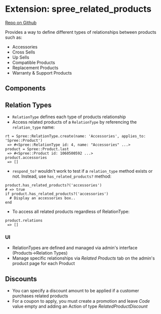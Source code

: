 # Extension: spree_related_products
[Repo on Github](https://github.com/spree-contrib/spree_related_products)

Provides a way to define different types of relationships between products such as:
* Accessories
* Cross Sells
* Up Sells
* Compatible Products
* Replacement Products
* Warranty & Support Products

## Components


## Relation Types
* `RelationType` defines each type of products relationship
* Access related products of a `RelationType` by referencing the `relation_type` name:
```
rt = Spree::RelationType.create(name: 'Accessories', applies_to: 'Spree::Product')
 => #<Spree::RelationType id: 4, name: "Accessories" ...>
product = Spree::Product.last
 => #<Spree::Product id: 1060500592 ...>
product.accessories
 => []
```
* `respond_to?` wouldn't work to test if a `relation_type` method exists or not. Instead, use
`has_related_products?` method:
```
product.has_related_products?('accessories')
# => true
if product.has_related_products?('accessories')
  # Display an accessories box..
end
```
* To access all related products regardless of RelationType:
```
product.relations
 => []
```

### UI
* RelationTypes are defined and managed via admin's interface (Products->Relation Types)
* Manage specific relationships via *Related Products* tab on the admin's product page for each Product

## Discounts
* You can specify a discount amount to be applied if a customer purchases related products
* For a coupon to apply, you must create a promotion and leave *Code* value empty and adding an
Action of type *RelatedProductDiscount*

